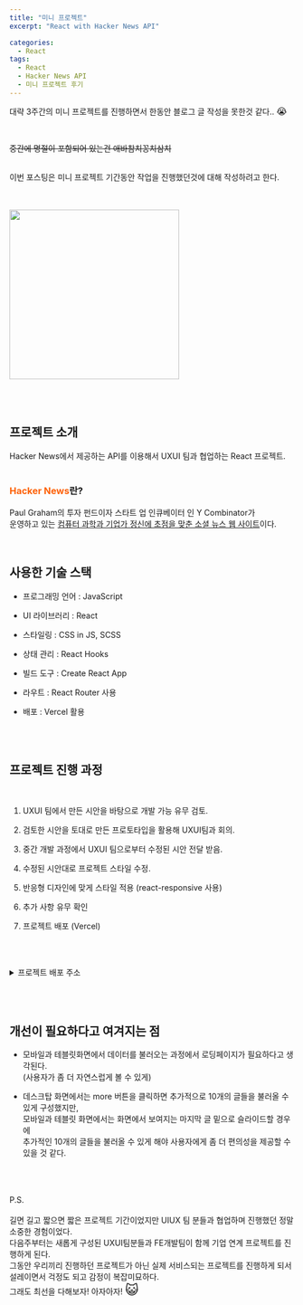 ```yaml
---
title: "미니 프로젝트"
excerpt: "React with Hacker News API"

categories:
  - React
tags:
  - React
  - Hacker News API
  - 미니 프로젝트 후기
---
```


<p>대략 3주간의 미니 프로젝트를 진행하면서 한동안 블로그 글 작성을 못한것 같다.. <span style="font-size: 16px">😭</span></p><br>

~~중간에 명절이 포함되어 있는건 애바참치꽁치삼치~~<br><br>

<p>이번 포스팅은 미니 프로젝트 기간동안 작업을 진행했던것에 대해 작성하려고 한다.</p><br><br>
<img src="https://c.tenor.com/6S7xQb-nDHYAAAAC/happy-feet-mumble.gif" width=300px />

<br><br>

## 프로젝트 소개

Hacker News에서 제공하는 API를 이용해서 UXUI 팀과 협업하는 React 프로젝트.
<br><br>

### <a href="https://news.ycombinator.com/" style="text-decoration: none; color: rgba(253, 97, 6, 1);">Hacker News</a>란?

Paul Graham의 투자 펀드이자 스타트 업 인큐베이터 인 Y Combinator가<br>
운영하고 있는 <u>컴퓨터 과학과 기업가 정신에 초점을 맞춘 소셜 뉴스 웹 사이트</u>이다.

<br>

## 사용한 기술 스택

- 프로그래밍 언어 : JavaScript

- UI 라이브러리 : React

- 스타일링 : CSS in JS, SCSS

- 상태 관리 : React Hooks

- 빌드 도구 : Create React App

- 라우트 : React Router 사용

- 배포 : Vercel 활용

<br><br>

## 프로젝트 진행 과정

<br>

1. UXUI 팀에서 만든 시안을 바탕으로 개발 가능 유무 검토.

2. 검토한 시안을 토대로 만든 프로토타입을 활용해 UXUI팀과 회의.

3. 중간 개발 과정에서 UXUI 팀으로부터 수정된 시안 전달 받음.

4. 수정된 시안대로 프로젝트 스타일 수정.

5. 반응형 디자인에 맞게 스타일 적용 (react-responsive 사용)

6. 추가 사항 유무 확인

7. 프로젝트 배포 (Vercel)

<br><br>

<details>
  <summary>프로젝트 배포 주소</summary>
  <span>
    <a href="https://hacker-news-react.vercel.app" style='text-decoration: none; display: inline-block; margin-top: 10px; padding: 10px; background-color: rgb(229, 229, 229); color: black; font-weight: bold; border-radius: 5px; font-size: 18px;'>
      hacker-news-react
    </a>
  </span>
</details>

<br><br>

## 개선이 필요하다고 여겨지는 점

- 모바일과 테블릿화면에서 데이터를 불러오는 과정에서 로딩페이지가 필요하다고 생각된다.<br> (사용자가 좀 더 자연스럽게 볼 수 있게)

- 데스크탑 화면에서는 more 버튼을 클릭하면 추가적으로 10개의 글들을 불러올 수 있게 구성했지만,<br>모바일과 테블릿 화면에서는 화면에서 보여지는 마지막 글 밑으로 슬라이드할 경우에<br> 추가적인 10개의 글들을 불러올 수 있게 해야 사용자에게 좀 더 편의성을 제공할 수 있을 것 같다.

<br><br><br>
P.S.<br><br>길면 길고 짧으면 짧은 프로젝트 기간이었지만 UIUX 팀 분들과 협업하며 진행했던 정말 소중한 경험이었다.<br>
다음주부터는 새롭게 구성된 UXUI팀분들과 FE개발팀이 함께 기업 연계 프로젝트를 진행하게 된다.<br>그동안 우리끼리 진행하던 프로젝트가 아닌 실제 서비스되는 프로젝트를 진행하게 되서 설레이면서 걱정도 되고 감정이 복잡미묘하다.<br>그래도 최선을 다해보자! 아자아자! <span style="font-size: 23px">😺</span>
